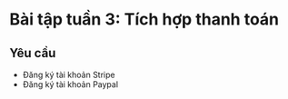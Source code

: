 # Bài tập tuần 3: Tích hợp thanh toán

## Yêu cầu
* Đăng ký tài khoản Stripe
* Đăng ký tài khoản Paypal
